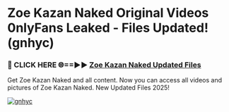# Zoe Kazan Naked Original Videos 0nlyFans Leaked - Files Updated! (gnhyc)

<h3>🔴 CLICK HERE 🌐==►► <a href="https://tinyurl.com/yckcrads" rel="nofollow">Zoe Kazan Naked Updated Files</a></h3>

Get Zoe Kazan Naked and all content. Now you can access all videos and pictures of Zoe Kazan Naked. New Updated Files 2025!

[![gnhyc](https://i.imgur.com/hpKpOFt.gif)](https://tinyurl.com/yckcrads)
